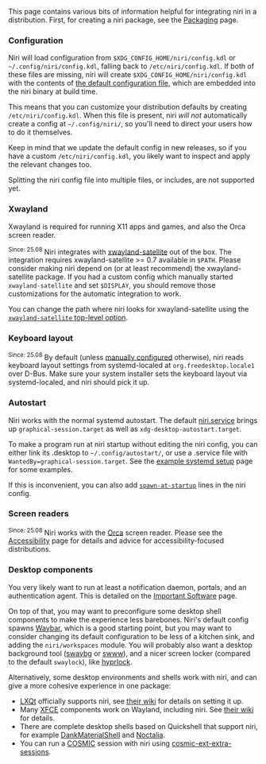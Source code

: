 This page contains various bits of information helpful for integrating niri in a distribution.
First, for creating a niri package, see the [Packaging](./Packaging-niri) page.

### Configuration

Niri will load configuration from `$XDG_CONFIG_HOME/niri/config.kdl` or `~/.config/niri/config.kdl`, falling back to `/etc/niri/config.kdl`.
If both of these files are missing, niri will create `$XDG_CONFIG_HOME/niri/config.kdl` with the contents of [the default configuration file](https://github.com/YaLTeR/niri/blob/main/resources/default-config.kdl), which are embedded into the niri binary at build time.

This means that you can customize your distribution defaults by creating `/etc/niri/config.kdl`.
When this file is present, niri *will not* automatically create a config at `~/.config/niri/`, so you'll need to direct your users how to do it themselves.

Keep in mind that we update the default config in new releases, so if you have a custom `/etc/niri/config.kdl`, you likely want to inspect and apply the relevant changes too.

Splitting the niri config file into multiple files, or includes, are not supported yet.

### Xwayland

Xwayland is required for running X11 apps and games, and also the Orca screen reader.

<sup>Since: 25.08</sup> Niri integrates with [xwayland-satellite](https://github.com/Supreeeme/xwayland-satellite) out of the box.
The integration requires xwayland-satellite >= 0.7 available in `$PATH`.
Please consider making niri depend on (or at least recommend) the xwayland-satellite package.
If you had a custom config which manually started `xwayland-satellite` and set `$DISPLAY`, you should remove those customizations for the automatic integration to work.

You can change the path where niri looks for xwayland-satellite using the [`xwayland-satellite` top-level option](./Configuration:-Miscellaneous#xwayland-satellite).

### Keyboard layout

<sup>Since: 25.08</sup> By default (unless [manually configured](./Configuration:-Input#layout) otherwise), niri reads keyboard layout settings from systemd-localed at `org.freedesktop.locale1` over D-Bus.
Make sure your system installer sets the keyboard layout via systemd-localed, and niri should pick it up.

### Autostart

Niri works with the normal systemd autostart.
The default [niri.service](https://github.com/YaLTeR/niri/blob/main/resources/niri.service) brings up `graphical-session.target` as well as `xdg-desktop-autostart.target`.

To make a program run at niri startup without editing the niri config, you can either link its .desktop to `~/.config/autostart/`, or use a .service file with `WantedBy=graphical-session.target`.
See the [example systemd setup](./Example-systemd-Setup) page for some examples.

If this is inconvenient, you can also add [`spawn-at-startup`](./Configuration:-Miscellaneous#spawn-at-startup) lines in the niri config.

### Screen readers

<sup>Since: 25.08</sup> Niri works with the [Orca](https://orca.gnome.org) screen reader.
Please see the [Accessibility](./Accessibility) page for details and advice for accessibility-focused distributions.

### Desktop components

You very likely want to run at least a notification daemon, portals, and an authentication agent.
This is detailed on the [Important Software](./Important-Software) page.

On top of that, you may want to preconfigure some desktop shell components to make the experience less barebones.
Niri's default config spawns [Waybar](https://github.com/Alexays/Waybar), which is a good starting point, but you may want to consider changing its default configuration to be less of a kitchen sink, and adding the `niri/workspaces` module.
You will probably also want a desktop background tool ([swaybg](https://github.com/swaywm/swaybg) or [swww](https://github.com/LGFae/swww)), and a nicer screen locker (compared to the default `swaylock`), like [hyprlock](https://github.com/hyprwm/hyprlock/).

Alternatively, some desktop environments and shells work with niri, and can give a more cohesive experience in one package:

*   [LXQt](https://lxqt-project.org/) officially supports niri, see [their wiki](https://github.com/lxqt/lxqt/wiki/ConfigWaylandSettings#general) for details on setting it up.
*   Many [XFCE](https://www.xfce.org/) components work on Wayland, including niri. See [their wiki](https://wiki.xfce.org/releng/wayland_roadmap#component_specific_status) for details.
*   There are complete desktop shells based on Quickshell that support niri, for example [DankMaterialShell](https://github.com/AvengeMedia/DankMaterialShell) and [Noctalia](https://github.com/noctalia-dev/noctalia-shell).
*   You can run a [COSMIC](https://system76.com/cosmic/) session with niri using [cosmic-ext-extra-sessions](https://github.com/Drakulix/cosmic-ext-extra-sessions).
